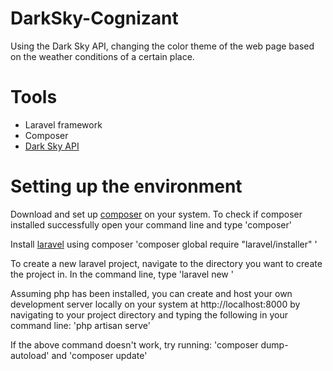 # DarkSky-Cognizant

Using the Dark Sky API, changing the color theme of the web page based on the weather conditions of a certain place.

# Tools
- Laravel framework
- Composer
- [Dark Sky API](https://darksky.net/dev/docs)

# Setting up the environment
Download and set up [composer](https://getcomposer.org/download/) on your system.
To check if composer installed successfully open your command line and type 'composer' 

Install [laravel](https://laravel.com/docs/5.5/installation#installing-laravel) using composer 'composer global require "laravel/installer" '
    
To create a new laravel project, navigate to the directory you want to create the project in. In the command line, type 'laravel new <folder-name>'

Assuming php has been installed, you can create and host your own development server locally on your system at http://localhost:8000 by navigating to your project directory and typing the following in your command line: 'php artisan serve'

If the above command doesn't work, try running: 'composer dump-autoload' and 'composer update'